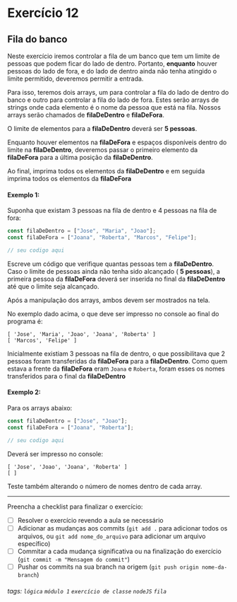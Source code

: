 
# Exercício 12

## Fila do banco

Neste exercício iremos controlar a fila de um banco que tem um limite de pessoas que podem ficar do lado de dentro. Portanto, **enquanto** houver pessoas do lado de fora, e do lado de dentro ainda não tenha atingido o limite permitido, deveremos permitir a entrada.

Para isso, teremos dois arrays, um para controlar a fila do lado de dentro do banco e outro para controlar a fila do lado de fora. Estes serão arrays de strings onde cada elemento é o nome da pessoa que está na fila. Nossos arrays serão chamados de **filaDeDentro** e **filaDeFora**.

O limite de elementos para a **filaDeDentro** deverá ser **5 pessoas**.

Enquanto houver elementos na **filaDeFora** e espaços disponíveis dentro do limite na **filaDeDentro**, deveremos passar o primeiro elemento da **filaDeFora** para a última posição da **filaDeDentro**.

Ao final, imprima todos os elementos da **filaDeDentro** e em seguida imprima todos os elementos da **filaDeFora**

#### Exemplo 1:

Suponha que existam 3 pessoas na fila de dentro e 4 pessoas na fila de fora:

```javascript
const filaDeDentro = ["Jose", "Maria", "Joao"];
const filaDeFora = ["Joana", "Roberta", "Marcos", "Felipe"];

// seu codigo aqui
```

Escreve um código que verifique quantas pessoas tem a **filaDeDentro**. Caso o limite de pessoas ainda não tenha sido alcançado ( **5 pessoas**), a primeira pessoa da **filaDeFora** deverá ser inserida no final da **filaDeDentro** até que o limite seja alcançado.

Após a manipulação dos arrays, ambos devem ser mostrados na tela.

No exemplo dado acima, o que deve ser impresso no console ao final do programa é:

```
[ 'Jose', 'Maria', 'Joao', 'Joana', 'Roberta' ]
[ 'Marcos', 'Felipe' ]
```

Inicialmente existiam 3 pessoas na fila de dentro, o que possibilitava que 2 pessoas foram transferidas da **filaDeFora** para a **filaDeDentro**. Como quem estava a frente da **filaDeFora** eram `Joana` e `Roberta`, foram esses os nomes transferidos para o final da **filaDeDentro**

#### Exemplo 2:

Para os arrays abaixo:

```javascript
const filaDeDentro = ["Jose", "Joao"];
const filaDeFora = ["Joana", "Roberta"];

// seu codigo aqui
```

Deverá ser impresso no console:

```
[ 'Jose', 'Joao', 'Joana', 'Roberta' ]
[ ]
```

Teste também alterando o número de nomes dentro de cada array.

---

Preencha a checklist para finalizar o exercício:

- [ ] Resolver o exercício revendo a aula se necessário
- [ ] Adicionar as mudanças aos commits (`git add .` para adicionar todos os arquivos, ou `git add nome_do_arquivo` para adicionar um arquivo específico)
- [ ] Commitar a cada mudança significativa ou na finalização do exercício (`git commit -m "Mensagem do commit"`)
- [ ] Pushar os commits na sua branch na origem (`git push origin nome-da-branch`)

###### tags: `lógica` `módulo 1` `exercício de classe` `nodeJS` `fila`
